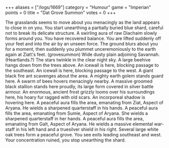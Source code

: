 +++
aliases = ["/logs/1669"]
category = "Humour"
game = "Imperian"
points = 0
title = "Dat Grove Summon"
votes = 0
+++

The grasslands seems to move about you menacingly as the land appears to close 
in on you.
You start unearthing a partially buried blue shard, careful not to break its 
delicate structure. A swirling aura of raw Diachaim slowly forms around you.
You have recovered balance.
You are lifted suddenly off your feet and into the air by an unseen force. The 
ground blurs about you for a moment, then suddenly you plummet unceremoniously 
to the earth again at Ziat\\'s feet. (grovesummon)
Wide dusty plain adjoining Savannah. (Heartlands.?)
The stars twinkle in the clear night sky. A large beehive hangs down from the 
trees above. An icewall is here, blocking passage to the southeast. An icewall 
is here, blocking passage to the west. A giant black fire ant scavenges about 
the area. A mighty earth golem stands guard here. A swarm of bees hovers 
menacingly nearby. A massive groomed black stallion stands here proudly, its 
large form covered in silver battle armour. An enormous, ancient frost grizzly 
looms over his surroundings here, his hoary fur ragged with old scars. An 
incorporeal shadow is hovering here. A peaceful aura fills the area, emanating 
from Ziat, Aspect of Aryana. He wields a sharpened quarterstaff in his hands. A
peaceful aura fills the area, emanating from Sumie, Aspect of Aryana. She 
wields a sharpened quarterstaff in her hands. A peaceful aura fills the area, 
emanating from Galt, Aspect of Aryana. He wields a massive elemental war-staff 
in his left hand and a truesilver shield in his right. Several large white oak 
trees form a peaceful grove. 
You see exits leading southeast and west.
Your concentration ruined, you stop unearthing the shard.
